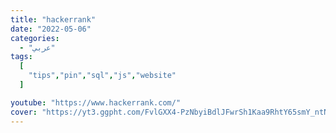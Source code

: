 ```yaml
---
title: "hackerrank"
date: "2022-05-06"
categories:
  - "عربي"
tags:
  [
    "tips","pin","sql","js","website"
  ]

youtube: "https://www.hackerrank.com/"
cover: "https://yt3.ggpht.com/FvlGXX4-PzNbyiBdlJFwrSh1Kaa9RhtY65smY_ntNtcUfKnwIOu9ItnvbWpW30dT-nrBSG7YElU=s48-c-k-c0x00ffffff-no-rj"
---
```


